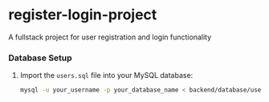 # register-login-project
A fullstack project for user registration and login functionality



### Database Setup
1. Import the `users.sql` file into your MySQL database:
   ```bash
   mysql -u your_username -p your_database_name < backend/database/users.sql
